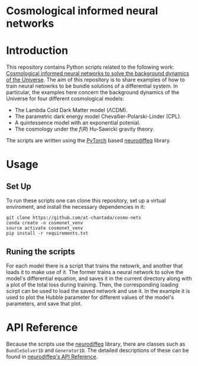# Cosmological informed neural networks

# Introduction

This repository contains Python scripts related to the following work: 
[Cosmological informed neural networks to solve the background dynamics of the Universe](https://arxiv.org/abs/2205.02945).
The aim of this repository is to share examples of how to train neural netowrks to be bundle solutions of a differential system.
In particular, the examples here concern the background dynamics of the Universe for four different cosmological models:
* The Lambda Cold Dark Matter model $\left(\Lambda \mathrm{CDM}\right)$.
* The parametric dark energy model Chevallier-Polarski-Linder (CPL).
* A quintessence model with an exponential potenial.
* The cosmology under the $f\left(R\right)$ Hu-Sawicki gravity theory.

The scripts are written using the [PyTorch](https://github.com/pytorch/pytorch) based [neurodiffeq](https://github.com/NeuroDiffGym/neurodiffeq) library.

# Usage
## Set Up
To run these scripts one can clone this repository, set up a virtual enviroment, and install the necessary dependencies in it:

```
git clone https://github.com/at-chantada/cosmo-nets
conda create -n cosmonet_venv
source activate cosmonet_venv
pip install -r requirements.txt

```
## Runing the scripts
For each model there is a script that trains the netowrk, and another that loads it to make use of it. The former trains a neural network to solve 
the model's differential equation, and saves it in the current directory along with a plot of the total loss during training. 
Then, the corresponding loading scirpt can be used to load the saved network and use it. In the example it is used to plot the Hubble parameter for different
values of the model's parameters, and save that plot.

# API Reference
Because the scripts use the [neurodiffeq](https://github.com/NeuroDiffGym/neurodiffeq) library, there are classes such as `BundleSolver1D` and `Generator1D`.
The detailed descriptions of these can be found in [neurodiffeq's API Reference](https://neurodiffeq.readthedocs.io/en/latest/api.html). 
